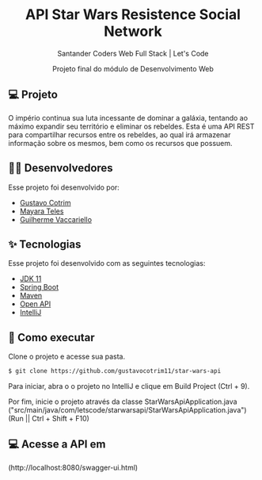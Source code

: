 
<h1 align="center">API Star Wars Resistence Social Network</h1>

<p align="center">
  Santander Coders Web Full Stack | Let's Code
</p>

<p align="center">
  Projeto final do módulo de Desenvolvimento Web
</p>

## 💻 Projeto
  O império continua sua luta incessante de dominar a galáxia, tentando ao máximo expandir seu território e eliminar os rebeldes.
  Esta é uma API REST para compartilhar recursos entre os rebeldes, ao qual irá armazenar informação sobre os mesmos, bem como os recursos que possuem.

## 👨‍💻 Desenvolvedores

Esse projeto foi desenvolvido por:

- [Gustavo Cotrim](https://github.com/gustavocotrim11)
- [Mayara Teles](https://github.com/mayarateles)
- [Guilherme Vaccariello](https://github.com/GVJM)

## ✨ Tecnologias

Esse projeto foi desenvolvido com as seguintes tecnologias:

- [JDK 11](https://www.oracle.com/br/java/technologies/javase/jdk11-archive-downloads.html)
- [Spring Boot](https://spring.io/projects/spring-boot)
- [Maven](https://maven.apache.org/)
- [Open API](https://swagger.io/resources/open-api/)
- [IntelliJ](https://www.jetbrains.com/pt-br/idea/)

## 🚀 Como executar

Clone o projeto e acesse sua pasta.

```bash
$ git clone https://github.com/gustavocotrim11/star-wars-api
```

Para iniciar, abra o o projeto no IntelliJ e clique em Build Project (Ctrl + 9).

Por fim, inicie o projeto através da classe StarWarsApiApplication.java ("src/main/java/com/letscode/starwarsapi/StarWarsApiApplication.java") 
(Run || Ctrl + Shift + F10)


## 💻 Acesse a API em

(http://localhost:8080/swagger-ui.html)

